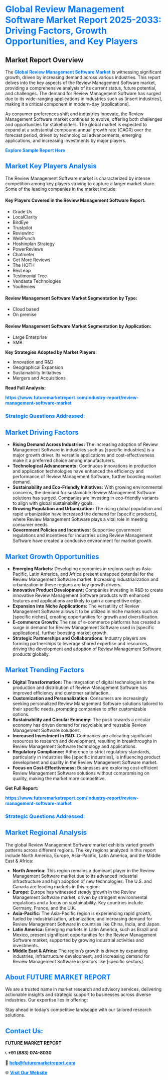 <h1 style="color: #007BFF;">Global Review Management Software Market Report 2025-2033: Driving Factors, Growth Opportunities, and Key Players</h1>

<section id="overview">
<h2>Market Report Overview</h2>
<p>The <a href="https://www.futuremarketreport.com/industry-report/review-management-software-market" style="color: #007BFF; text-decoration: none;"><strong>Global Review Management Software Market</strong></a> is witnessing significant growth, driven by increasing demand across various industries. This report delves into the key aspects of the Review Management Software market, providing a comprehensive analysis of its current status, future potential, and challenges. The demand for Review Management Software has surged due to its wide-ranging applications in industries such as [insert industries], making it a critical component in modern-day [applications].</p>
<p>As consumer preferences shift and industries innovate, the Review Management Software market continues to evolve, offering both challenges and opportunities for stakeholders. The global market is expected to expand at a substantial compound annual growth rate (CAGR) over the forecast period, driven by technological advancements, emerging applications, and increasing investments by major players.</p>
</section>

<section id="overview">
<p><a href="https://www.futuremarketreport.com/request-sample/reportId=56359" style="color: #007BFF; text-decoration: none;"><strong>Explore Sample Report Here</strong></a></p>
</section>

<section id="key-players">
<h2 style="color: #007BFF;">Market Key Players Analysis</h2>
<p>The Review Management Software market is characterized by intense competition among key players striving to capture a larger market share. Some of the leading companies in the market include:</p>
<h4>Key Players Covered in the Review Management Software Report:</h4>
<ul><li>Grade Us</li><li>LocalClarity</li><li>BirdEye</li><li>Trustpilot</li><li>ReviewInc</li><li>WebPunch</li><li>Hoshinplan Strategy</li><li>PowerReviews</li><li>Chatmeter</li><li>Get More Reviews</li><li>The HOTH</li><li>RevLeap</li><li>Testimonial Tree</li><li>Vendasta Technologies</li><li>YouReview</li></ul>
<h4>Review Management Software Market Segmentation by Type:</h4>
<ul><li>Cloud based</li><li>On premise</li></ul>

<h4>Review Management Software Market Segmentation by Application:</h4>
<ul><li>Large Enterprise</li><li>SMB</li></ul>
<p><strong>Key Strategies Adopted by Market Players:</strong></p>
<ul>
<li>Innovation and R&D</li>
<li>Geographical Expansion</li>
<li>Sustainability Initiatives</li>
<li>Mergers and Acquisitions</li>
</ul>
</section>

<section>
<p><strong>Read Full Analysis: </strong></p><a href="https://www.futuremarketreport.com/industry-report/review-management-software-market" style="color: #007BFF; text-decoration: none;"><strong>https://www.futuremarketreport.com/industry-report/review-management-software-market</strong></a>
<h3 style="color: #007BFF;">Strategic Questions Addressed:</h3>
</section>

<section id="driving-factors">
<h2 style="color: #007BFF;">Market Driving Factors</h2>
<ul>
<li><strong>Rising Demand Across Industries:</strong> The increasing adoption of Review Management Software in industries such as [specific industries] is a major growth driver. Its versatile applications and cost-effectiveness make it a preferred choice among manufacturers.</li>
<li><strong>Technological Advancements:</strong> Continuous innovations in production and application technologies have enhanced the efficiency and performance of Review Management Software, further boosting market demand.</li>
<li><strong>Sustainability and Eco-Friendly Initiatives:</strong> With growing environmental concerns, the demand for sustainable Review Management Software solutions has surged. Companies are investing in eco-friendly variants to align with global sustainability goals.</li>
<li><strong>Growing Population and Urbanization:</strong> The rising global population and rapid urbanization have increased the demand for [specific products], where Review Management Software plays a vital role in meeting consumer needs.</li>
<li><strong>Government Policies and Incentives:</strong> Supportive government regulations and incentives for industries using Review Management Software have created a conducive environment for market growth.</li>
</ul>
</section>

<section id="growth-opportunities">
<h2 style="color: #007BFF;">Market Growth Opportunities</h2>
<ul>
<li><strong>Emerging Markets:</strong> Developing economies in regions such as Asia-Pacific, Latin America, and Africa present untapped potential for the Review Management Software market. Increasing industrialization and urbanization in these regions are key growth drivers.</li>
<li><strong>Innovative Product Development:</strong> Companies investing in R&D to create innovative Review Management Software products with enhanced features and applications are likely to gain a competitive edge.</li>
<li><strong>Expansion into Niche Applications:</strong> The versatility of Review Management Software allows it to be utilized in niche markets such as [specific niches], creating opportunities for growth and diversification.</li>
<li><strong>E-commerce Growth:</strong> The rise of e-commerce platforms has created a surge in demand for Review Management Software used in [specific applications], further boosting market growth.</li>
<li><strong>Strategic Partnerships and Collaborations:</strong> Industry players are forming partnerships to leverage shared expertise and resources, driving the development and adoption of Review Management Software products globally.</li>
</ul>
</section>

<section id="trending-factors">
<h2 style="color: #007BFF;">Market Trending Factors</h2>
<ul>
<li><strong>Digital Transformation:</strong> The integration of digital technologies in the production and distribution of Review Management Software has improved efficiency and customer satisfaction.</li>
<li><strong>Customization and Personalization:</strong> Consumers are increasingly seeking personalized Review Management Software solutions tailored to their specific needs, prompting companies to offer customizable options.</li>
<li><strong>Sustainability and Circular Economy:</strong> The push towards a circular economy has driven demand for recyclable and reusable Review Management Software solutions.</li>
<li><strong>Increased Investment in R&D:</strong> Companies are allocating significant resources to research and development, resulting in breakthroughs in Review Management Software technology and applications.</li>
<li><strong>Regulatory Compliance:</strong> Adherence to strict regulatory standards, particularly in industries like [specific industries], is influencing product development and quality in the Review Management Software market.</li>
<li><strong>Focus on Cost-Effectiveness:</strong> Businesses are exploring cost-efficient Review Management Software solutions without compromising on quality, making the market more competitive.</li>
</ul>
</section>

<section>
<p><strong>Get Full Report: </strong></p><a href="https://www.futuremarketreport.com/industry-report/review-management-software-market" style="color: #007BFF; text-decoration: none;"><strong>https://www.futuremarketreport.com/industry-report/review-management-software-market</strong></a>
<h3 style="color: #007BFF;">Strategic Questions Addressed:</h3>
</section>


<section id="regional-analysis">
<h2 style="color: #007BFF;">Market Regional Analysis</h2>
<p>The global Review Management Software market exhibits varied growth patterns across different regions. The key regions analyzed in this report include North America, Europe, Asia-Pacific, Latin America, and the Middle East & Africa:</p>
<ul>
<li><strong>North America:</strong> This region remains a dominant player in the Review Management Software market due to its advanced industrial infrastructure and high adoption of new technologies. The U.S. and Canada are leading markets in this region.</li>
<li><strong>Europe:</strong> Europe has witnessed steady growth in the Review Management Software market, driven by stringent environmental regulations and a focus on sustainability. Key countries include Germany, France, and the U.K.</li>
<li><strong>Asia-Pacific:</strong> The Asia-Pacific region is experiencing rapid growth, fueled by industrialization, urbanization, and increasing demand for Review Management Software in countries like China, India, and Japan.</li>
<li><strong>Latin America:</strong> Emerging markets in Latin America, such as Brazil and Mexico, present significant opportunities for the Review Management Software market, supported by growing industrial activities and investments.</li>
<li><strong>Middle East & Africa:</strong> The region’s growth is driven by expanding industries, infrastructure development, and increasing demand for Review Management Software in sectors like [specific sectors].</li>
</ul>
</section>

<footer>
<h2 style="color: #007BFF;">About FUTURE MARKET REPORT</h2>
<p>We are a trusted name in market research and advisory services, delivering actionable insights and strategic support to businesses across diverse industries. Our expertise lies in offering:</p>

<p>Stay ahead in today’s competitive landscape with our tailored research solutions.</p>

<h2 style="color: #007BFF;">Contact Us:</h2>
<p><strong>FUTURE MARKET REPORT</strong></p>
<p>📞 <strong>+91 (883) 074-8030</strong></p>
<p>📧 <strong><a href="mailto:help@futuremarketreport.com" style="color: #007BFF;">help@futuremarketreport.com</a></strong></p>
<p>🌐 <strong><a href="https://www.futuremarketreport.com/" style="color: #007BFF;">Visit Our Website</a></strong></p>
</footer>